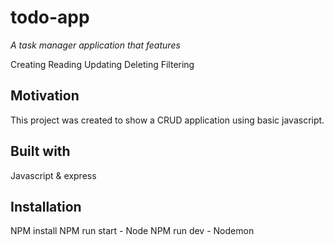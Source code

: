 # todo-app

*A task manager application that features*

Creating
Reading
Updating
Deleting
Filtering

## Motivation
This project was created to show a CRUD application using basic javascript.

## Built with
Javascript & express

## Installation

NPM install
NPM run start - Node
NPM run dev - Nodemon
